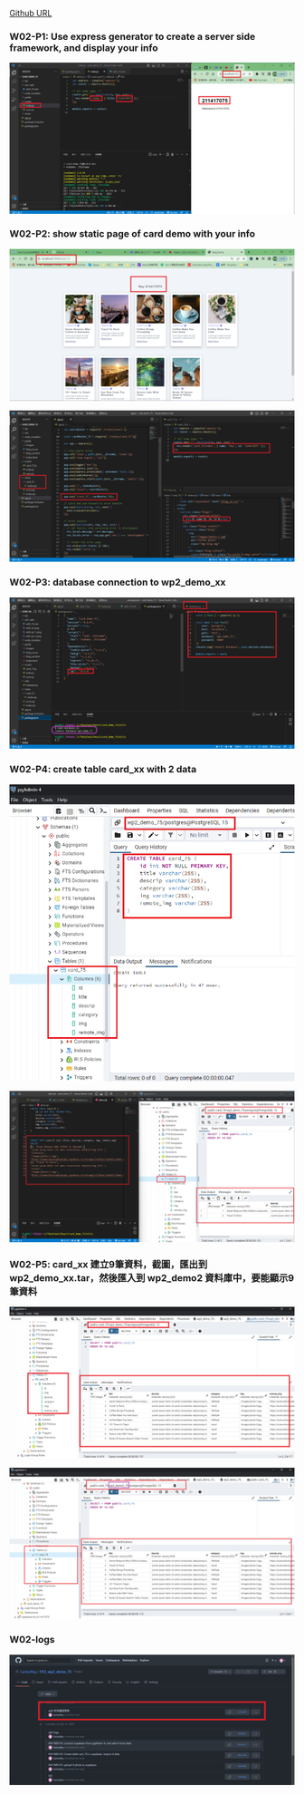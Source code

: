 [Github URL](https://github.com/CactusRay/1112_wp2_demo_75)

### W02-P1: Use express generator to create a server side framework, and display your info

![](w02-p1.png)

### W02-P2: show static page of card demo with your info 

![](w02-p2-1.png)

![](w02-p2-2.png)

### W02-P3: database connection to wp2_demo_xx

![](w02-p3.png)

### W02-P4: create table card_xx with 2 data
![](w02-p4-1.png) 

![](w02-p4-2.png)

### W02-P5: card_xx 建立9筆資料，截圖，匯出到 wp2_demo_xx.tar，然後匯入到 wp2_demo2 資料庫中，要能顯示9筆資料
![](w02-p5-1.png) 

![](w02-p5-2.png)

### W02-logs
![](w02-logs.png)

